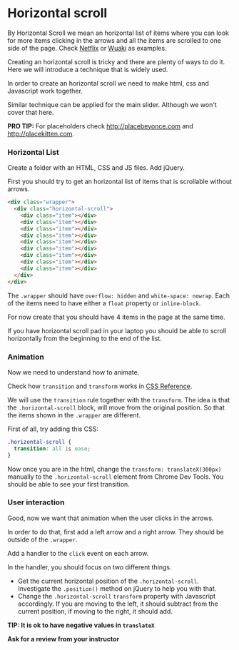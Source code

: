 # Horizontal scroll

By Horizontal Scroll we mean an horizontal list of items where you can look for more items clicking in the arrows and all the items are scrolled to one side of the page. Check [Netflix](www.netflix.com) or [Wuaki](www.wuaki.tv) as examples.

Creating an horizontal scroll is tricky and there are plenty of ways to do it. Here we will introduce a technique that is widely used.

In order to create an horizontal scroll we need to make html, css and Javascript work together.

Similar technique can be applied for the main slider. Although we won't cover that here.

**PRO TIP:** For placeholders check http://placebeyonce.com and http://placekitten.com.

### Horizontal List

Create a folder with an HTML, CSS and JS files. Add jQuery.

First you should try to get an horizontal list of items that is scrollable without arrows.

```HTML
<div class="wrapper">
  <div class="horizontal-scroll">
    <div class="item"></div>
    <div class="item"></div>
    <div class="item"></div>
    <div class="item"></div>
    <div class="item"></div>
    <div class="item"></div>
    <div class="item"></div>
    <div class="item"></div>
    <div class="item"></div>
  </div>
</div>
```

The `.wrapper` should have `overflow: hidden` and `white-space: nowrap`. Each of the items need to have either a `float` property or `inline-block`.

For now create that you should have 4 items in the page at the same time.

If you have horizontal scroll pad in your laptop you should be able to scroll horizontally from the beginning to the end of the list.

### Animation

Now we need to understand how to animate.

Check how `transition` and `transform` works in [CSS Reference](http://cssreference.io/).

We will use the `transition` rule together with the `transform`. The idea is that the `.horizontal-scroll` block, will move from the original position. So that the items shown in the `.wrapper` are different.

First of all, try adding this CSS:

```css
.horizontal-scroll {
  transition: all 1s ease;
}
```

Now once you are in the html, change the `transform: translateX(300px)` manually to the `.horizontal-scroll` element from Chrome Dev Tools. You should be able to see your first transition.

### User interaction

Good, now we want that animation when the user clicks in the arrows.

In order to do that, first add a left arrow and a right arrow. They should be outside of the `.wrapper`.

Add a handler to the `click` event on each arrow.

In the handler, you should focus on two different things.

- Get the current horizontal position of the `.horizontal-scroll`. Investigate the `.position()` method on jQuery to help you with that.
- Change the `.horizontal-scroll` `transform` property with Javascript accordingly. If you are moving to the left, it should subtract from the current position, if moving to the right, it should add.

**TIP: It is ok to have negative values in `translateX`**

**Ask for a review from your instructor**
